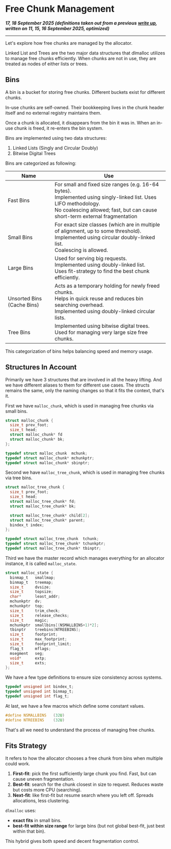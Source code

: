 # Free Chunk Management

_**17, 18 September 2025 (definitions taken out from a previous**_ [_**write up**_](https://ankuragrawal.gitbook.io/home/~/revisions/0fLrDsjrcXzDo0NctRkY/all-roads-to-memory/dynamic-memory-allocation/doug-leas-memory-model)_**, written on 11, 15, 16 September 2025, optimized)**_

***

Let's explore how free chunks are managed by the allocator.

Linked List and Trees are the two major data structures that dlmalloc utilizes to manage free chunks efficiently. When chunks are not in use, they are treated as nodes of either lists or trees.

## Bins

A bin is a bucket for storing free chunks. Different buckets exist for different chunks.

In-use chunks are self-owned. Their bookkeeping lives in the chunk header itself and no external registry maintains them.

Once a chunk is allocated, it disappears from the bin it was in. When an in-use chunk is freed, it re-enters the bin system.

Bins are implemented using two data structures:

1. Linked Lists (Singly and Circular Doubly)
2. Bitwise Digital Trees

Bins are categorized as following:

<table><thead><tr><th width="131">Name</th><th>Use</th></tr></thead><tbody><tr><td>Fast Bins</td><td>For small and fixed size ranges (e.g. 16-64 bytes).<br>Implemented using singly-linked list. Uses LIFO methodology.<br>No coalescing allowed; fast, but can cause short-term external fragmentation</td></tr><tr><td>Small Bins</td><td>For exact size classes (which are in multiple of alignment, up to some threshold).<br>Implemented using circular doubly-linked list.<br>Coalescing is allowed.</td></tr><tr><td>Large Bins</td><td>Used for serving big requests.<br>Implemented using doubly-linked list.<br>Uses fit-strategy to find the best chunk efficiently.</td></tr><tr><td>Unsorted Bins<br>(Cache Bins)</td><td>Acts as a temporary holding for newly freed chunks.<br>Helps in quick reuse and reduces bin searching overhead.<br>Implemented using doubly-linked circular lists.</td></tr><tr><td>Tree Bins</td><td>Implemented using bitwise digital trees.<br>Used for managing very large size free chunks.</td></tr></tbody></table>

&#x20;This categorization of bins helps balancing speed and memory usage.

## Structures In Account

Primarily we have 3 structures that are involved in all the heavy lifting. And we have different aliases to them for different use cases. The structs remains the same, only the naming changes so that it fits the context, that's it.

First we have `malloc_chunk`, which is used in managing free chunks via small bins.

```c
struct malloc_chunk {
  size_t prev_foot;
  size_t head;
  struct malloc_chunk* fd
  struct malloc_chunk* bk;
};

typedef struct malloc_chunk  mchunk;
typedef struct malloc_chunk* mchunkptr;
typedef struct malloc_chunk* sbinptr;
```

Second we have `malloc_tree_chunk`, which is used in managing free chunks via tree bins.

```c
struct malloc_tree_chunk {
  size_t prev_foot;
  size_t head;
  struct malloc_tree_chunk* fd;
  struct malloc_tree_chunk* bk;

  struct malloc_tree_chunk* child[2];
  struct malloc_tree_chunk* parent;
  bindex_t index;
};

typedef struct malloc_tree_chunk  tchunk;
typedef struct malloc_tree_chunk* tchunkptr;
typedef struct malloc_tree_chunk* tbinptr;
```

Third we have the master record which manages everything for an allocator instance, it is called `malloc_state`.

```c
struct malloc_state {
  binmap_t   smallmap;
  binmap_t   treemap;
  size_t     dvsize;
  size_t     topsize;
  char*      least_addr;
  mchunkptr  dv;
  mchunkptr  top;
  size_t     trim_check;
  size_t     release_checks;
  size_t     magic;
  mchunkptr  smallbins[(NSMALLBINS+1)*2];
  tbinptr    treebins[NTREEBINS];
  size_t     footprint;
  size_t     max_footprint;
  size_t     footprint_limit;
  flag_t     mflags;
  msegment   seg;
  void*      extp;
  size_t     exts;
};
```

We have a few type definitions to ensure size consistency across systems.

```c
typedef unsigned int bindex_t;
typedef unsigned int binmap_t;
typedef unsigned int flag_t;
```

At last, we have a few macros which define some constant values.

```c
#define NSMALLBINS   (32U)
#define NTREEBINS    (32U)
```

That's all we need to understand the process of managing free chunks.



















## Fits Strategy

It refers to how the allocator chooses a free chunk from bins when multiple could work.

1. **First-fit**: pick the first sufficiently large chunk you find. Fast, but can cause uneven fragmentation.
2. **Best-fit**: search for the chunk closest in size to request. Reduces waste but costs more CPU (searching).
3. **Next-fit**: like first-fit but resume search where you left off. Spreads allocations, less clustering.

`dlmalloc` uses:

* **exact fits** in small bins.
* **best-fit within size range** for large bins (but not global best-fit, just best within that bin).

This hybrid gives both speed and decent fragmentation control.
